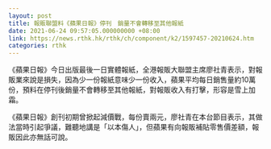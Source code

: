 ```yaml
---
layout: post
title: 報販聯盟料《蘋果日報》停刊　銷量不會轉移至其他報紙
date: 2021-06-24 09:57:05.000000000 +08:00
link: https://news.rthk.hk/rthk/ch/component/k2/1597457-20210624.htm
categories: rthk
---
```


《蘋果日報》今日出版最後一日實體報紙，全港報販大聯盟主席廖社青表示，對報販業來說是損失，因為少一份報紙意味少一份收入，蘋果平均每日銷售量約10萬份，預料在停刊後銷量不會轉移至其他報紙，對報販收入有打擊，形容是雪上加霜。

《蘋果日報》創刊初期曾掀起減價戰，每份賣兩元，廖社青在本台節目表示，其做法當時引起爭議，難聽地講是「以本傷人」，但蘋果有向報販補貼零售價差額，報販因此亦無話可說。
